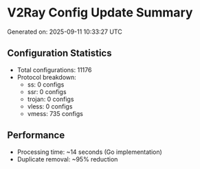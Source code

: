 # V2Ray Config Update Summary
Generated on: 2025-09-11 10:33:27 UTC

## Configuration Statistics
- Total configurations: 11176
- Protocol breakdown:
  - ss: 0 configs
  - ssr: 0 configs
  - trojan: 0 configs
  - vless: 0 configs
  - vmess: 735 configs

## Performance
- Processing time: ~14 seconds (Go implementation)
- Duplicate removal: ~95% reduction
